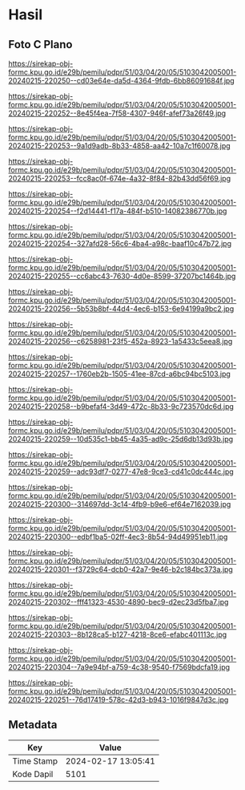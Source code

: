 # Hasil

## Foto C Plano

https://sirekap-obj-formc.kpu.go.id/e29b/pemilu/pdpr/51/03/04/20/05/5103042005001-20240215-220250--cd03e64e-da5d-4364-9fdb-6bb86091684f.jpg

https://sirekap-obj-formc.kpu.go.id/e29b/pemilu/pdpr/51/03/04/20/05/5103042005001-20240215-220252--8e45f4ea-7f58-4307-946f-afef73a26f49.jpg

https://sirekap-obj-formc.kpu.go.id/e29b/pemilu/pdpr/51/03/04/20/05/5103042005001-20240215-220253--9a1d9adb-8b33-4858-aa42-10a7c1f60078.jpg

https://sirekap-obj-formc.kpu.go.id/e29b/pemilu/pdpr/51/03/04/20/05/5103042005001-20240215-220253--fcc8ac0f-674e-4a32-8f84-82b43dd56f69.jpg

https://sirekap-obj-formc.kpu.go.id/e29b/pemilu/pdpr/51/03/04/20/05/5103042005001-20240215-220254--f2d14441-f17a-484f-b510-14082386770b.jpg

https://sirekap-obj-formc.kpu.go.id/e29b/pemilu/pdpr/51/03/04/20/05/5103042005001-20240215-220254--327afd28-56c6-4ba4-a98c-baaf10c47b72.jpg

https://sirekap-obj-formc.kpu.go.id/e29b/pemilu/pdpr/51/03/04/20/05/5103042005001-20240215-220255--cc6abc43-7630-4d0e-8599-37207bc1464b.jpg

https://sirekap-obj-formc.kpu.go.id/e29b/pemilu/pdpr/51/03/04/20/05/5103042005001-20240215-220256--5b53b8bf-44d4-4ec6-b153-6e94199a9bc2.jpg

https://sirekap-obj-formc.kpu.go.id/e29b/pemilu/pdpr/51/03/04/20/05/5103042005001-20240215-220256--c6258981-23f5-452a-8923-1a5433c5eea8.jpg

https://sirekap-obj-formc.kpu.go.id/e29b/pemilu/pdpr/51/03/04/20/05/5103042005001-20240215-220257--1760eb2b-1505-41ee-87cd-a6bc94bc5103.jpg

https://sirekap-obj-formc.kpu.go.id/e29b/pemilu/pdpr/51/03/04/20/05/5103042005001-20240215-220258--b9befaf4-3d49-472c-8b33-9c723570dc6d.jpg

https://sirekap-obj-formc.kpu.go.id/e29b/pemilu/pdpr/51/03/04/20/05/5103042005001-20240215-220259--10d535c1-bb45-4a35-ad9c-25d6db13d93b.jpg

https://sirekap-obj-formc.kpu.go.id/e29b/pemilu/pdpr/51/03/04/20/05/5103042005001-20240215-220259--adc93df7-0277-47e8-9ce3-cd41c0dc444c.jpg

https://sirekap-obj-formc.kpu.go.id/e29b/pemilu/pdpr/51/03/04/20/05/5103042005001-20240215-220300--314697dd-3c14-4fb9-b9e6-ef64e7162039.jpg

https://sirekap-obj-formc.kpu.go.id/e29b/pemilu/pdpr/51/03/04/20/05/5103042005001-20240215-220300--edbf1ba5-02ff-4ec3-8b54-94d49951eb11.jpg

https://sirekap-obj-formc.kpu.go.id/e29b/pemilu/pdpr/51/03/04/20/05/5103042005001-20240215-220301--f3729c64-dcb0-42a7-9e46-b2c184bc373a.jpg

https://sirekap-obj-formc.kpu.go.id/e29b/pemilu/pdpr/51/03/04/20/05/5103042005001-20240215-220302--fff41323-4530-4890-bec9-d2ec23d5fba7.jpg

https://sirekap-obj-formc.kpu.go.id/e29b/pemilu/pdpr/51/03/04/20/05/5103042005001-20240215-220303--8b128ca5-b127-4218-8ce6-efabc401113c.jpg

https://sirekap-obj-formc.kpu.go.id/e29b/pemilu/pdpr/51/03/04/20/05/5103042005001-20240215-220304--7a9e94bf-a759-4c38-9540-f7569bdcfa19.jpg

https://sirekap-obj-formc.kpu.go.id/e29b/pemilu/pdpr/51/03/04/20/05/5103042005001-20240215-220251--76d17419-578c-42d3-b943-1016f9847d3c.jpg


## Metadata

| Key        | Value               |
| ---------- | ------------------- |
| Time Stamp | 2024-02-17 13:05:41 |
| Kode Dapil | 5101                |



